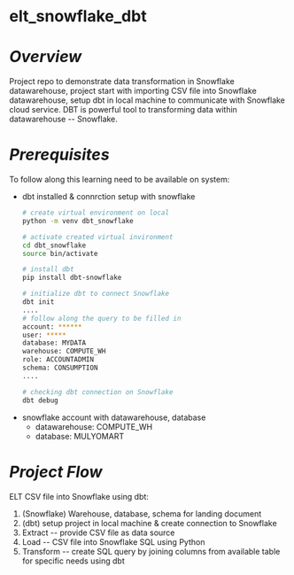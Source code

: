 # elt_snowflake_dbt
# *Overview*
Project repo to demonstrate data transformation in Snowflake datawarehouse, project start with importing CSV file into Snowflake datawarehouse, setup dbt in local machine to communicate with Snowflake cloud service. DBT is powerful tool to transforming data within datawarehouse -- Snowflake. 
# *Prerequisites*
To follow along this learning need to be available on system:
- dbt installed & connrction setup with snowflake
  ```bash
  # create virtual environment on local
  python -m venv dbt_snowflake

  # activate created virtual invironment
  cd dbt_snowflake
  source bin/activate

  # install dbt
  pip install dbt-snowflake

  # initialize dbt to connect Snowflake
  dbt init
  ....
  # follow along the query to be filled in
  account: ******
  user: *****
  database: MYDATA
  warehouse: COMPUTE_WH
  role: ACCOUNTADMIN
  schema: CONSUMPTION  
  ....

  # checking dbt connection on Snowflake
  dbt debug
  ```
- snowflake account with datawarehouse, database
  * datawarehouse: COMPUTE_WH
  * database: MULYOMART
# *Project Flow*
ELT CSV file into Snowflake using dbt:
1. (Snowflake) Warehouse, database, schema for landing document
2. (dbt) setup project in local machine & create connection to Snowflake
3. Extract -- provide CSV file as data source
4. Load -- CSV file into Snowflake SQL using Python
5. Transform -- create SQL query by joining columns from available table for specific needs using dbt 
